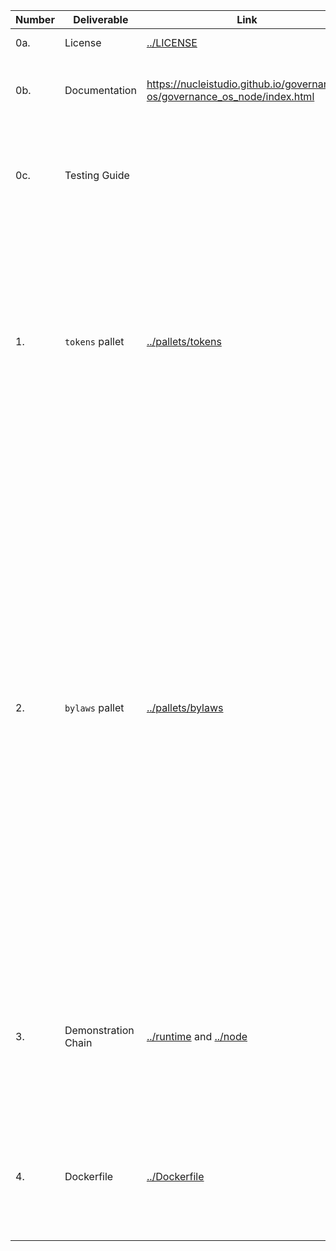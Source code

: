 | Number | Deliverable | Link | Notes |
|-|-|-|-|
| 0a. | License | [../LICENSE](../LICENSE) | We chose the Apache 2.0 license as initially agreed. |
| 0b. | Documentation | https://nucleistudio.github.io/governance-os/governance_os_node/index.html | The code contains inline rust documentation. Additionally, we use a github action to auto publish it. |
| 0c. | Testing Guide |  | The guide should cover any manual testing needs for you to confirm the functionalities of the pallets. When it comes to running our unit tests a simple `cargo test --all` should be enough. |
| 1. | `tokens` pallet | [../pallets/tokens](../pallets/tokens) | This pallet is able to handle an arbitrary number of currencies. It also exposes an adapter implementing the `Currency` and `ReservableCurrency` traits for a given token for compatibility purposes. It then exposes similar interfaces with multiple currencies support built in. It will let people manage tokens as well (i.e. make them transferable or not, minting or burning some units) by using the `bylaws` pallet for access control management. |
| 2. | `bylaws` pallet | [../pallets/bylaws](../pallets/bylaws) | This pallet saw quite some changes in a month! We initially started with a tagging and filtering system by hooking straight inside the `SignedExtra` portion of the runtime (see #16). We then refactored it to switch to a simpler role based system + call tagging system (#17) along with support for other pallets defining their custom roles. Finally #18 and #19 ended up dropping the complex call tagging system and deprecating support for the `SignedExtra` in favor of a more robust UNIX like system (basically, accounts gets associated to roles which allows them to perform certain actions).  We feature a `WeightInfo` like system for runtime developers to customize the roles exposed and used by their runtime and fully support the customization and configuration of those both at Genesis and on the fly. We have also added a pallet named [`compat`](../pallets/compat) to support a `sudo` based workflow for admin operations but using our own permissioning system. |
| 3. | Demonstration Chain | [../runtime](../runtime) and [../node](../node) | We tried to keep the runtime as minimal as possible; it doesn't rely on the `balances` pallet which is **fully replaced** by our `tokens` pallet. We have also defined some default bylaws roles such as `Root` or `CreateCurrencies`. You may need to use the types available in [../types.json](../types.json) when testing. |
| 4. | Dockerfile | [../Dockerfile](../Dockerfile) | You can build the container as usual. We also have a public image being built thanks to a little overnight [automation system](https://github.com/ETeissonniere/substrate-nodeops/), you can grab the public image under the name [`eteissonniere/governance-os`](https://hub.docker.com/r/eteissonniere/governance-os). |
